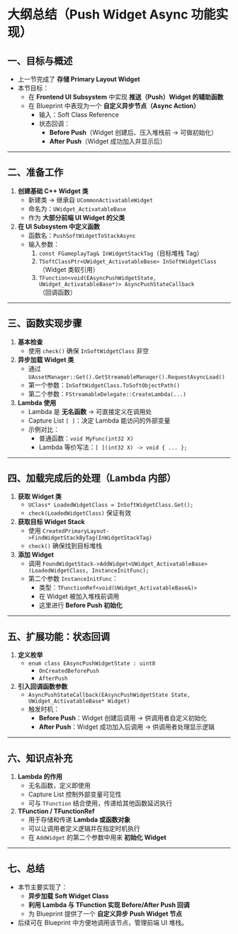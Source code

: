 # 大纲总结（Push Widget Async 功能实现）

## 一、目标与概述

- 上一节完成了 **存储 Primary Layout Widget**
- 本节目标：
  - 在 **Frontend UI Subsystem** 中实现 **推送（Push）Widget 的辅助函数**
  - 在 Blueprint 中表现为一个 **自定义异步节点（Async Action）**
    - 输入：Soft Class Reference
    - 状态回调：
      - **Before Push**（Widget 创建后、压入堆栈前 → 可做初始化）
      - **After Push**（Widget 成功加入并显示后）

------

## 二、准备工作

1. **创建基础 C++ Widget 类**
   - 新建类 → 继承自 `UCommonActivatableWidget`
   - 命名为：`UWidget_ActivatableBase`
   - 作为 **大部分前端 UI Widget 的父类**
2. **在 UI Subsystem 中定义函数**
   - 函数名：`PushSoftWidgetToStackAsync`
   - 输入参数：
     1. `const FGameplayTag& InWidgetStackTag`（目标堆栈 Tag）
     2. `TSoftClassPtr<UWidget_ActivatableBase> InSoftWidgetClass`（Widget 类软引用）
     3. `TFunction<void(EAsyncPushWidgetState, UWidget_ActivatableBase*)> AsyncPushStateCallback`（回调函数）

------

## 三、函数实现步骤

1. **基本检查**
   - 使用 `check()` 确保 `InSoftWidgetClass` 非空
2. **异步加载 Widget 类**
   - 通过 `UAssetManager::Get().GetStreamableManager().RequestAsyncLoad()`
   - 第一个参数：`InSoftWidgetClass.ToSoftObjectPath()`
   - 第二个参数：`FStreamableDelegate::CreateLambda(...)`
3. **Lambda 使用**
   - Lambda 是 **无名函数** → 可直接定义在调用处
   - Capture List `[ ]`：决定 Lambda 能访问的外部变量
   - 示例对比：
     - 普通函数：`void MyFunc(int32 X)`
     - Lambda 等价写法：`[ ](int32 X) -> void { ... };`

------

## 四、加载完成后的处理（Lambda 内部）

1. **获取 Widget 类**
   - `UClass* LoadedWidgetClass = InSoftWidgetClass.Get();`
   - `check(LoadedWidgetClass)` 保证有效
2. **获取目标 Widget Stack**
   - 使用 `CreatedPrimaryLayout->FindWidgetStackByTag(InWidgetStackTag)`
   - `check()` 确保找到目标堆栈
3. **添加 Widget**
   - 调用 `FoundWidgetStack->AddWidget<UWidget_ActivatableBase>(LoadedWidgetClass, InstanceInitFunc);`
   - 第二个参数 `InstanceInitFunc`：
     - 类型：`TFunctionRef<void(UWidget_ActivatableBase&)>`
     - 在 Widget 被加入堆栈前调用
     - 这里进行 **Before Push 初始化**

------

## 五、扩展功能：状态回调

1. **定义枚举**
   - `enum class EAsyncPushWidgetState : uint8`
     - `OnCreatedBeforePush`
     - `AfterPush`
2. **引入回调函数参数**
   - `AsyncPushStateCallback(EAsyncPushWidgetState State, UWidget_ActivatableBase* Widget)`
   - 触发时机：
     - **Before Push**：Widget 创建后调用 → 供调用者自定义初始化
     - **After Push**：Widget 成功加入后调用 → 供调用者处理显示逻辑

------

## 六、知识点补充

1. **Lambda 的作用**
   - 无名函数，定义即使用
   - Capture List 控制外部变量可见性
   - 可与 `TFunction` 结合使用，传递给其他函数延迟执行
2. **TFunction / TFunctionRef**
   - 用于存储和传递 **Lambda 或函数对象**
   - 可以让调用者定义逻辑并在指定时机执行
   - 在 `AddWidget` 的第二个参数中用来 **初始化 Widget**

------

## 七、总结

- 本节主要实现了：
  - **异步加载 Soft Widget Class**
  - **利用 Lambda 与 TFunction 实现 Before/After Push 回调**
  - 为 Blueprint 提供了一个 **自定义异步 Push Widget 节点**
- 后续可在 Blueprint 中方便地调用该节点，管理前端 UI 堆栈。

